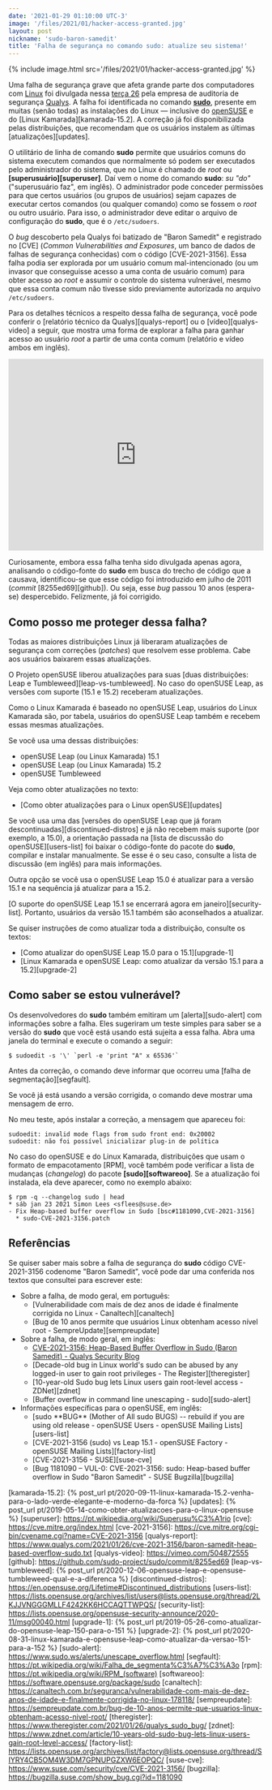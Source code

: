 ```yaml
---
date: '2021-01-29 01:10:00 UTC-3'
image: '/files/2021/01/hacker-access-granted.jpg'
layout: post
nickname: 'sudo-baron-samedit'
title: 'Falha de segurança no comando sudo: atualize seu sistema!'
---
```


{% include image.html src='/files/2021/01/hacker-access-granted.jpg' %}

Uma falha de segurança grave que afeta grande parte dos computadores com [Linux] foi divulgada nessa [terça 26][blog-qualys] pela empresa de auditoria de segurança [Qualys]. A falha foi identificada no comando **[sudo]**, presente em muitas (senão todas) as instalações do Linux — inclusive do [openSUSE] e do [Linux Kamarada][kamarada-15.2]. A correção já foi disponibilizada pelas distribuições, que recomendam que os usuários instalem as últimas [atualizações][updates].

O utilitário de linha de comando **sudo** permite que usuários comuns do sistema executem comandos que normalmente só podem ser executados pelo administrador do sistema, que no Linux é chamado de _root_ ou **[superusuário][superuser]**. Daí vem o nome do comando **sudo**: _su "do"_ ("superusuário faz", em inglês). O administrador pode conceder permissões para que certos usuários (ou grupos de usuários) sejam capazes de executar certos comandos (ou qualquer comando) como se fossem o _root_ ou outro usuário. Para isso, o administrador deve editar o arquivo de configuração do **sudo**, que é o `/etc/sudoers`.

O _bug_ descoberto pela Qualys foi batizado de "Baron Samedit" e registrado no [CVE] (_Common Vulnerabilities and Exposures_, um banco de dados de falhas de segurança conhecidas) com o código [CVE-2021-3156]. Essa falha podia ser explorada por um usuário comum mal-intencionado (ou um invasor que conseguisse acesso a uma conta de usuário comum) para obter acesso ao _root_ e assumir o controle do sistema vulnerável, mesmo que essa conta comum não tivesse sido previamente autorizada no arquivo `/etc/sudoers`.

Para os detalhes técnicos a respeito dessa falha de segurança, você pode conferir o [relatório técnico da Qualys][qualys-report] ou o [vídeo][qualys-video] a seguir, que mostra uma forma de explorar a falha para ganhar acesso ao usuário _root_ a partir de uma conta comum (relatório e vídeo ambos em inglês).

<div style="padding:75% 0 0 0;position:relative;"><iframe src="https://player.vimeo.com/video/504872555" style="position:absolute;top:0;left:0;width:100%;height:100%;" frameborder="0" allow="autoplay; fullscreen; picture-in-picture" allowfullscreen></iframe></div><script src="https://player.vimeo.com/api/player.js"></script>
<p></p>

Curiosamente, embora essa falha tenha sido divulgada apenas agora, analisando o código-fonte do **sudo** em busca do trecho de código que a causava, identificou-se que esse código foi introduzido em julho de 2011 (_commit_ [8255ed69][github]). Ou seja, esse _bug_ passou 10 anos (espera-se) despercebido. Felizmente, já foi corrigido.

## Como posso me proteger dessa falha?

Todas as maiores distribuições Linux já liberaram atualizações de segurança com correções (_patches_) que resolvem esse problema. Cabe aos usuários baixarem essas atualizações.

O Projeto openSUSE liberou atualizações para suas [duas distribuições: Leap e Tumbleweed][leap-vs-tumbleweed]. No caso do openSUSE Leap, as versões com suporte (15.1 e 15.2) receberam atualizações.

Como o Linux Kamarada é baseado no openSUSE Leap, usuários do Linux Kamarada são, por tabela, usuários do openSUSE Leap também e recebem essas mesmas atualizações.

Se você usa uma dessas distribuições:

- openSUSE Leap (ou Linux Kamarada) 15.1
- openSUSE Leap (ou Linux Kamarada) 15.2
- openSUSE Tumbleweed

Veja como obter atualizações no texto:

- [Como obter atualizações para o Linux openSUSE][updates]

Se você usa uma das [versões do openSUSE Leap que já foram descontinuadas][discontinued-distros] e já não recebem mais suporte (por exemplo, a 15.0), a orientação passada na [lista de discussão do openSUSE][users-list] foi baixar o código-fonte do pacote do **sudo**, compilar e instalar manualmente. Se esse é o seu caso, consulte a lista de discussão (em inglês) para mais informações.

Outra opção se você usa o openSUSE Leap 15.0 é atualizar para a versão 15.1 e na sequência já atualizar para a 15.2.

[O suporte do openSUSE Leap 15.1 se encerrará agora em janeiro][security-list]. Portanto, usuários da versão 15.1 também são aconselhados a atualizar.

Se quiser instruções de como atualizar toda a distribuição, consulte os textos:

- [Como atualizar do openSUSE Leap 15.0 para o 15.1][upgrade-1]
- [Linux Kamarada e openSUSE Leap: como atualizar da versão 15.1 para a 15.2][upgrade-2]

## Como saber se estou vulnerável?

Os desenvolvedores do **sudo** também emitiram um [alerta][sudo-alert] com informações sobre a falha. Eles sugeriram um teste simples para saber se a versão do **sudo** que você está usando está sujeita a essa falha. Abra uma janela do terminal e execute o comando a seguir:

```
$ sudoedit -s '\' `perl -e 'print "A" x 65536'`
```

Antes da correção, o comando deve informar que ocorreu uma [falha de segmentação][segfault].

Se você já está usando a versão corrigida, o comando deve mostrar uma mensagem de erro.

No meu teste, após instalar a correção, a mensagem que apareceu foi:

```
sudoedit: invalid mode flags from sudo front end: 0x20002
sudoedit: não foi possível inicializar plug-in de política
```

No caso do openSUSE e do Linux Kamarada, distribuições que usam o formato de empacotamento [RPM], você também pode verificar a lista de mudanças (_changelog_) do pacote **[sudo][softwareoo]**. Se a atualização foi instalada, ela deve aparecer, como no exemplo abaixo:

```
$ rpm -q --changelog sudo | head
* sáb jan 23 2021 Simon Lees <sflees@suse.de>
- Fix Heap-based buffer overflow in Sudo [bsc#1181090,CVE-2021-3156]
  * sudo-CVE-2021-3156.patch
```

## Referências

Se quiser saber mais sobre a falha de segurança do **sudo** código CVE-2021-3156 codenome "Baron Samedit", você pode dar uma conferida nos textos que consultei para escrever este:

- Sobre a falha, de modo geral, em português:
  - [Vulnerabilidade com mais de dez anos de idade é finalmente corrigida no Linux - Canaltech][canaltech]
  - [Bug de 10 anos permite que usuários Linux obtenham acesso nível root - SempreUpdate][sempreupdate]
- Sobre a falha, de modo geral, em inglês:
  - [CVE-2021-3156: Heap-Based Buffer Overflow in Sudo (Baron Samedit) - Qualys Security Blog][blog-qualys]
  - [Decade-old bug in Linux world's sudo can be abused by any logged-in user to gain root privileges - The Register][theregister]
  - [10-year-old Sudo bug lets Linux users gain root-level access - ZDNet][zdnet]
  - [Buffer overflow in command line unescaping - sudo][sudo-alert]
- Informações específicas para o openSUSE, em inglês:
  - [sudo \*\*BUG\*\* (Mother of All sudo BUGS) -- rebuild if you are using old release - openSUSE Users - openSUSE Mailing Lists][users-list]
  - [CVE-2021-3156 (sudo) vs Leap 15.1 - openSUSE Factory - openSUSE Mailing Lists][factory-list]
  - [CVE-2021-3156 - SUSE][suse-cve]
  - [Bug 1181090 &ndash; VUL-0: CVE-2021-3156: sudo: Heap-based buffer overflow in Sudo &quot;Baron Samedit&quot; - SUSE Bugzilla][bugzilla]

[linux]:                https://www.vivaolinux.com.br/linux/
[blog-qualys]:          https://blog.qualys.com/vulnerabilities-research/2021/01/26/cve-2021-3156-heap-based-buffer-overflow-in-sudo-baron-samedit
[qualys]:               https://www.qualys.com/company/
[sudo]:                 https://man7.org/linux/man-pages/man8/sudo.8.html
[opensuse]:             https://www.opensuse.org/
[kamarada-15.2]:        {% post_url pt/2020-09-11-linux-kamarada-15.2-venha-para-o-lado-verde-elegante-e-moderno-da-forca %}
[updates]:              {% post_url pt/2019-05-14-como-obter-atualizacoes-para-o-linux-opensuse %}
[superuser]:            https://pt.wikipedia.org/wiki/Superusu%C3%A1rio
[cve]:                  https://cve.mitre.org/index.html
[cve-2021-3156]:        https://cve.mitre.org/cgi-bin/cvename.cgi?name=CVE-2021-3156
[qualys-report]:        https://www.qualys.com/2021/01/26/cve-2021-3156/baron-samedit-heap-based-overflow-sudo.txt
[qualys-video]:         https://vimeo.com/504872555
[github]:               https://github.com/sudo-project/sudo/commit/8255ed69
[leap-vs-tumbleweed]:   {% post_url pt/2020-12-06-opensuse-leap-e-opensuse-tumbleweed-qual-e-a-diferenca %}
[discontinued-distros]: https://en.opensuse.org/Lifetime#Discontinued_distributions
[users-list]:           https://lists.opensuse.org/archives/list/users@lists.opensuse.org/thread/2LKJJVNGGGMLLF4242KK6HCCAQTTWPQS/
[security-list]:        https://lists.opensuse.org/opensuse-security-announce/2020-11/msg00040.html
[upgrade-1]:            {% post_url pt/2019-05-26-como-atualizar-do-opensuse-leap-150-para-o-151 %}
[upgrade-2]:            {% post_url pt/2020-08-31-linux-kamarada-e-opensuse-leap-como-atualizar-da-versao-151-para-a-152 %}
[sudo-alert]:           https://www.sudo.ws/alerts/unescape_overflow.html
[segfault]:             https://pt.wikipedia.org/wiki/Falha_de_segmenta%C3%A7%C3%A3o
[rpm]:                  https://pt.wikipedia.org/wiki/RPM_(software)
[softwareoo]:           https://software.opensuse.org/package/sudo
[canaltech]:            https://canaltech.com.br/seguranca/vulnerabilidade-com-mais-de-dez-anos-de-idade-e-finalmente-corrigida-no-linux-178118/
[sempreupdate]:         https://sempreupdate.com.br/bug-de-10-anos-permite-que-usuarios-linux-obtenham-acesso-nivel-root/
[theregister]:          https://www.theregister.com/2021/01/26/qualys_sudo_bug/
[zdnet]:                https://www.zdnet.com/article/10-years-old-sudo-bug-lets-linux-users-gain-root-level-access/
[factory-list]:         https://lists.opensuse.org/archives/list/factory@lists.opensuse.org/thread/SIYRY4CB5OM4W3DM7GPNUPGZXW6EOPQC/
[suse-cve]:             https://www.suse.com/security/cve/CVE-2021-3156/
[bugzilla]:             https://bugzilla.suse.com/show_bug.cgi?id=1181090
